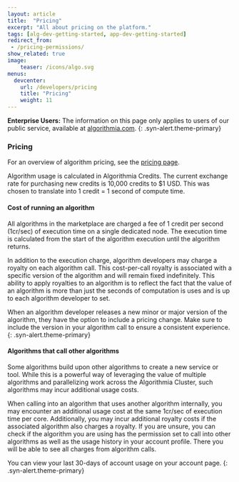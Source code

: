 ```yaml
---
layout: article
title:  "Pricing"
excerpt: "All about pricing on the platform."
tags: [alg-dev-getting-started, app-dev-getting-started]
redirect_from:
 - /pricing-permissions/
show_related: true
image:
    teaser: /icons/algo.svg
menus:
  devcenter:
    url: /developers/pricing
    title: "Pricing"
    weight: 11
---
```


<div markdown="1">

**Enterprise Users:** The information on this page only applies to users of our public service, available at [algorithmia.com](https://algorithmia.com).
{: .syn-alert.theme-primary}

</div>

### Pricing
For an overview of algorithm pricing, see the [pricing page](/pricing).

Algorithm usage is calculated in Algorithmia Credits. The current exchange rate for purchasing new credits is 10,000 credits to $1 USD. This was chosen to translate into 1 credit = 1 second of compute time.

#### Cost of running an algorithm

All algorithms in the marketplace are charged a fee of 1 credit per second (1cr/sec) of execution time on a single dedicated node. The execution time is calculated from the start of the algorithm execution until the algorithm returns.

In addition to the execution charge, algorithm developers may charge a royalty on each algorithm call. This cost-per-call royalty is associated with a specific version of the algorithm and will remain fixed indefinitely. This ability to apply royalties to an algorithm is to reflect the fact that the value of an algorithm is more than just the seconds of computation is uses and is up to each algorithm developer to set.

<div markdown="1">

When an algorithm developer releases a new minor or major version of the algorithm, they have the option to include a pricing change. Make sure to include the version in your algorithm call to ensure a consistent experience.
{: .syn-alert.theme-primary}

</div>

#### Algorithms that call other algorithms

Some algorithms build upon other algorithms to create a new service or tool. While this is a powerful way of leveraging the value of multiple algorithms and parallelizing work across the Algorithmia Cluster, such algorithms may incur additional usage costs.

When calling into an algorithm that uses another algorithm internally, you may encounter an additional usage cost at the same 1cr/sec of execution time per core. Additionally, you may incur additional royalty costs if the associated algorithm also charges a royalty. If you are unsure, you can check if the algorithm you are using has the permission set to call into other algorithms as well as the usage history in your account profile. There you will be able to see all charges from algorithm calls.

<div markdown="1">

You can view your last 30-days of account usage on your account page.
{: .syn-alert.theme-primary}

</div>
